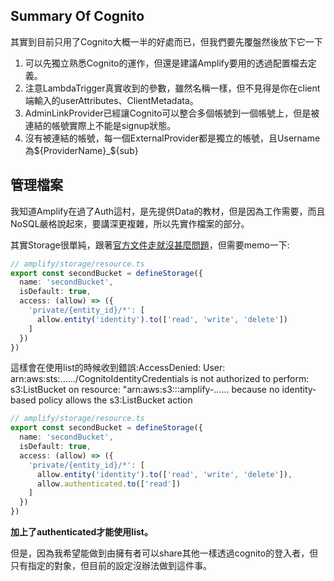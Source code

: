 ## Summary Of Cognito
其實到目前只用了Cognito大概一半的好處而已，但我們要先覆盤然後放下它一下
1. 可以先獨立熟悉Cognito的運作，但還是建議Amplify要用的透過配置檔去定義。
2. 注意LambdaTrigger真實收到的參數，雖然名稱一樣，但不見得是你在client端輸入的userAttributes、ClientMetadata。
3. AdminLinkProvider已經讓Cognito可以整合多個帳號到一個帳號上，但是被連結的帳號實際上不能是signup狀態。
4. 沒有被連結的帳號，每一個ExternalProvider都是獨立的帳號，且Username為${ProviderName}_${sub}

## 管理檔案
我知道Amplify在過了Auth這村，是先提供Data的教材，但是因為工作需要，而且NoSQL嚴格說起來，要講深更複雜，所以先實作檔案的部分。

其實Storage很單純，跟著[官方文件走就沒甚麼問題](https://docs.amplify.aws/react/build-a-backend/storage/)，但需要memo一下:

```typescript
// amplify/storage/resource.ts
export const secondBucket = defineStorage({
  name: 'secondBucket',
  isDefault: true,
  access: (allow) => ({
    'private/{entity_id}/*': [
      allow.entity('identity').to(['read', 'write', 'delete'])
    ]
  })
})
```

這樣會在使用list的時候收到錯誤:AccessDenied: User: arn:aws:sts:....../CognitoIdentityCredentials is not authorized to perform: s3:ListBucket on resource: "arn:aws:s3:::amplify-...... because no identity-based policy allows the s3:ListBucket action

```typescript
// amplify/storage/resource.ts
export const secondBucket = defineStorage({
  name: 'secondBucket',
  isDefault: true,
  access: (allow) => ({
    'private/{entity_id}/*': [
      allow.entity('identity').to(['read', 'write', 'delete']),
      allow.authenticated.to(['read'])
    ]
  })
})
```
**加上了authenticated才能使用list。**

但是，因為我希望能做到由擁有者可以share其他一樣透過cognito的登入者，但只有指定的對象，但目前的設定沒辦法做到這件事。